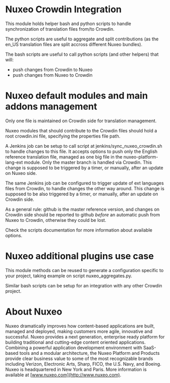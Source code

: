 # Nuxeo Crowdin Integration

This module holds helper bash and python scripts to handle
synchronization of translation files from/to Crowdin.

The python scripts are useful to aggregate and split contributions (as
the en_US translation files are split accross different Nuxeo
bundles).

The bash scripts are useful to call python scripts (and other helpers)
that will:
- push changes from Crowdin to Nuxeo
- push changes from Nuxeo to Crowdin

# Nuxeo default modules and main addons management

Only one file is maintained on Crowdin side for translation management.

Nuxeo modules that should contribute to the Crowdin files should hold
a root crowdin.ini file, specifying the properties file path.

A Jenkins job can be setup to call script at
jenkins/sync_nuxeo_crowdin.sh to handle changes to this file. It
accepts options to push only the English reference translation file,
managed as one big file in the nuxeo-platform-lang-ext module. Only
the master branch is handled via Crowdin. This change is supposed to
be triggered by a timer, or manually, after an update on Nuxeo side.

The same Jenkins job can be configured to trigger update of ext
languages files from Crowdin, to handle changes the other way
around. This change is supposed to be also triggered by a timer, or
manually, after an update on Crowdin side.

As a general rule: github is the master reference version, and changes
on Crowdin side should be reported to github *before* an automatic
push from Nuxeo to Crowdin, otherwise they could be lost.

Check the scripts documentation for more information about available
options.

# Nuxeo additional plugins use case

This module methods can be reused to generate a configuration specific
to your project, taking example on script nuxeo_aggregates.py.

Similar bash scripts can be setup for an integration with any other
Crowdin project.

# About Nuxeo

Nuxeo dramatically improves how content-based applications are built, managed and deployed, making customers more agile, innovative and successful. Nuxeo provides a next generation, enterprise ready platform for building traditional and cutting-edge content oriented applications. Combining a powerful application development environment with SaaS-based tools and a modular architecture, the Nuxeo Platform and Products provide clear business value to some of the most recognizable brands including Verizon, Electronic Arts, Sharp, FICO, the U.S. Navy, and Boeing. Nuxeo is headquartered in New York and Paris. More information is available at [www.nuxeo.com](http://www.nuxeo.com).
